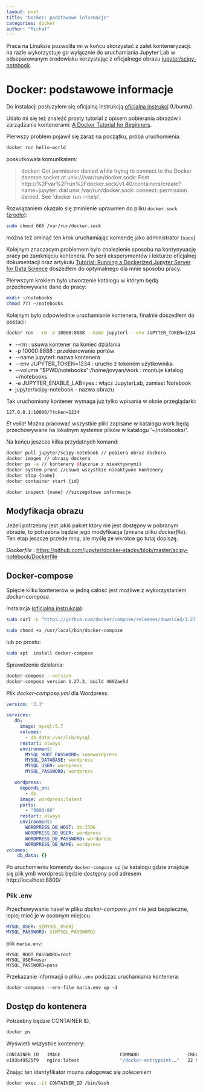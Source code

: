 ```yaml
---
layout: post
title: "Docker: podstawowe informacje"
categories: docker
author: "Michał"
---
```



Praca na Linuksie pozwoliła mi w końcu skorzystać z zalet konteneryzacji. na razie wykorzystuje go wyłącznie do uruchamiania Jupyter Lab w odseparowanym środowisku korzystając z oficjalnego obrazu [jupyter/scipy-notebook](https://hub.docker.com/r/jupyter/scipy-notebook). 

# Docker: podstawowe informacje

Do instalacji posłuzyłem się oficjalną instrukcją [oficjalną instrukcj](https://docs.docker.com/engine/install/ubuntu/) (Ubuntu).

Udało mi się też znaleźć prosty tutorial z opisem pobierania obrazów i zarządzania kontenerami: [A Docker Tutorial for Beginners](https://docker-curriculum.com/). 

Pierwszy problem pojawił się zaraz na początku, próba uruchomienia:
```bash
docker run hello-world
```

poskutkowała komunikatem:
> docker: Got permission denied while trying to connect to the Docker daemon socket at unix:///var/run/docker.sock: Post http://%2Fvar%2Frun%2Fdocker.sock/v1.40/containers/create?name=jupyter: dial unix /var/run/docker.sock: connect: permission denied.
See 'docker run --help'.

Rozwiązaniem okazało się zminienie uprawnien do pliku `docker.sock` ([żródło](https://www.digitalocean.com/community/questions/how-to-fix-docker-got-permission-denied-while-trying-to-connect-to-the-docker-daemon-socket)):

```bash
sudo chmod 666 /var/run/docker.sock
```

można też ominąć ten krok uruchamiając komendę jako administrator (`sudo`)

Kolejnym znaczacym problemem było znalezienie sposobu na kontynyuację pracy po zamknięciu kontenera. Po serii eksperymentów i lekturze oficjalnej dokumentacji oraz artykułu [Tutorial: Running a Dockerized Jupyter Server for Data Science](https://www.dataquest.io/blog/docker-data-science/) doszedłem do optymalnego dla mnie sposobu pracy. 

Pierwszym krokiem było utworzenie katalogu w  którym będą przechowywane dane do pracy: 
```bash
mkdir ~/notebooks
chmod 777 ~/notebooks
```
Kolejnym było odpowiednie uruchamianie kontenera, finalnie doszedłem do postaci:

```bash
docker run --rm -p 10000:8888 --name jupyterl --env JUPYTER_TOKEN=1234 --volume "$PWD/notebooks":/home/jovyan/work -e JUPYTER_ENABLE_LAB=yes jupyter/scipy-notebook
```

* --rm : usuwa kontener na koniec działania
* -p 10000:8888 : przekierowanie portów
* --name jupyterl: nazwa kontenera
* --env JUPYTER_TOKEN=1234 : urucho z tokenem użytkownika
* --volume "$PWD/notebooks":/home/jovyan/work : montuje katalog ~/notebooks
* -e JUPYTER_ENABLE_LAB=yes : włącz JupyterLab, zamiast Notebook
* jupyter/scipy-notebook - nazwa obrazu

Tak uruchomiony kontener wymaga już tylko wpisania w oknie przeglądarki:

```bash
127.0.0.1:10000/?token=1234
```

*Et voila*! Można pracować wszystkie pliki zapisane w katalogu work będą przechowywane na lokalnym systemie plików w katalogu '~/notebooks/'.

Na końcu jeszcze kilka przydatnych komand:

```bash
docker pull jupyter/scipy-notebook // pobiera obraz dockera
docker images // obrazy dockera
docker ps -a // kontenery (łącznie z nieaktywnymi)
docker system prune //usuwa wszystkie nieaktywne kontenery
docker stop {name}
docker container start {id}

docker inspect {name} //szczegółowe informacje

```

## Modyfikacja obrazu

Jeżeli potrzebny jest jakiś pakiet który nie jest dostępny w pobranym obrazie, to potrzebna będzie jego modyfikacja (zmiana pliku *dockerfile*). Ten etap jeszcze przede mną, ale myślę ze wkrótce go tutaj dopiszę.

*Dockerfile* : https://github.com/jupyter/docker-stacks/blob/master/scipy-notebook/Dockerfile


## Docker-compose

Spięcie kilku kontenerów w jedną całość jest możliwe z wykorzystaniem *docker-compose*.

Instalacja ([oficjalna instrukcja](https://docs.docker.com/compose/install/)):
```bash
sudo curl -L "https://github.com/docker/compose/releases/download/1.27.3/docker-compose-$(uname -s)-$(uname -m)" -o /usr/local/bin/docker-compose

sudo chmod +x /usr/local/bin/docker-compose
```

lub po prostu:
```bash
sudo apt  install docker-compose
```

Sprawdzenie działania:
```bash
docker-compose --version
docker-compose version 1.27.3, build 4092ae5d
```

Plik *docker-compose.yml* dla Wordpress:

```yml
version: '3.3'

services:
   db:
     image: mysql:5.7
     volumes:
       - db_data:/var/lib/mysql
     restart: always
     environment:
       MYSQL_ROOT_PASSWORD: somewordpress
       MYSQL_DATABASE: wordpress
       MYSQL_USER: wordpress
       MYSQL_PASSWORD: wordpress

   wordpress:
     depends_on:
       - db
     image: wordpress:latest
     ports:
       - "8800:80"
     restart: always
     environment:
       WORDPRESS_DB_HOST: db:3306
       WORDPRESS_DB_USER: wordpress
       WORDPRESS_DB_PASSWORD: wordpress
       WORDPRESS_DB_NAME: wordpress
volumes:
    db_data: {}
```


Po uruchomieniu komendy `docker-compose up` (w katalogu gdzie znajduje się plik yml) wordpress będzie dostępny pod adresem http://localhost:8800/

### Plik .env

Przechowywanie haseł w pliku *docker-compose.yml* nie jest bezpieczne, lepiej mieć je w osobnym miejscu. 

```yml
MYSQL_USER: ${MYSQL_USER}
MYSQL_PASSWORD: ${MYSQL_PASSWORD}
```

plik `maria.env`:

```
MYSQL_ROOT_PASSWORD=root
MYSQL_USER=user
MYSQL_PASSWORD=pass
```

Przekazanie informacji o pliku `.env` podczas uruchamiania kontenera: 

```
docker-compose --env-file maria.env up -d
```



## Dostęp do kontenera

Potrzebny będzie CONTAINER ID,
```bash
docker ps
```
Wyświetli wszystkie kontenery:

```bash
CONTAINER ID   IMAGE                      COMMAND                  CREATED        STATUS       PORTS                  NAMES
e193b49525f9   nginx:latest               "/docker-entrypoint.…"   22 hours ago   Up 3 hours   0.0.0.0:8080->80/tcp   discountcodesbackend_web_1
```

Znając ten identyfikator mozna zalogować się poleceniem

```bash
docker exec -it CONTAINER_ID /bin/bash
```
